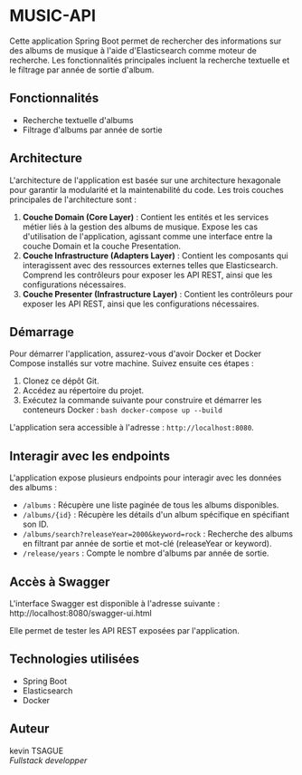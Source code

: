 # MUSIC-API

Cette application Spring Boot permet de rechercher des informations sur des albums de musique à l'aide d'Elasticsearch comme moteur de recherche. Les fonctionnalités principales incluent la recherche textuelle et le filtrage par année de sortie d'album.

## Fonctionnalités

- Recherche textuelle d'albums
- Filtrage d'albums par année de sortie

## Architecture

L'architecture de l'application est basée sur une architecture hexagonale pour garantir la modularité et la maintenabilité du code. Les trois couches principales de l'architecture sont :

1. **Couche Domain (Core Layer)** : Contient les entités et les services métier liés à la gestion des albums de musique. Expose les cas d'utilisation de l'application, agissant comme une interface entre la couche Domain et la couche Presentation.
2. **Couche Infrastructure (Adapters Layer)** : Contient les composants qui interagissent avec des ressources externes telles que Elasticsearch. Comprend les contrôleurs pour exposer les API REST, ainsi que les configurations nécessaires.
3. **Couche Presenter (Infrastructure Layer)** : Contient les contrôleurs pour exposer les API REST, ainsi que les configurations nécessaires.

## Démarrage

Pour démarrer l'application, assurez-vous d'avoir Docker et Docker Compose installés sur votre machine. Suivez ensuite ces étapes :

1. Clonez ce dépôt Git.
2. Accédez au répertoire du projet.
3. Exécutez la commande suivante pour construire et démarrer les conteneurs Docker : 
```bash docker-compose up --build```

L'application sera accessible à l'adresse : `http://localhost:8080`.

## Interagir avec les endpoints

L'application expose plusieurs endpoints pour interagir avec les données des albums :

- `/albums` : Récupère une liste paginée de tous les albums disponibles.
- `/albums/{id}` : Récupère les détails d'un album spécifique en spécifiant son ID.
- `/albums/search?releaseYear=2000&keyword=rock` : Recherche des albums en filtrant par année de sortie et mot-clé (releaseYear or keyword).
- `/release/years` : Compte le nombre d'albums par année de sortie.

## Accès à Swagger

L'interface Swagger est disponible à l'adresse suivante : http://localhost:8080/swagger-ui.html


Elle permet de tester les API REST exposées par l'application.

## Technologies utilisées

- Spring Boot
- Elasticsearch
- Docker

## Auteur

kevin TSAGUE  
_Fullstack developper_



